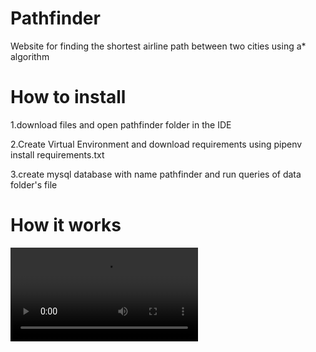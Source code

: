 # Pathfinder
Website for finding the shortest airline path between two cities using a* algorithm


# How to install

1.download files and open pathfinder folder in the IDE

2.Create Virtual Environment and download requirements using pipenv install requirements.txt

3.create mysql database with name pathfinder and run queries of data folder's file


# How it works

![](https://github.com/Modar-Mulla/Pathfinder/blob/main/20220828223120_Trim.mp4)
